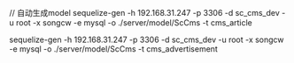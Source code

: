 // 自动生成model
sequelize-gen -h 192.168.31.247 -p 3306  -d sc_cms_dev  -u root  -x songcw  -e mysql -o ./server/model/ScCms  -t cms_article

sequelize-gen -h 192.168.31.247 -p 3306 -d sc_cms_dev -u root -x songcw -e mysql -o ./server/model/ScCms -t cms_advertisement
